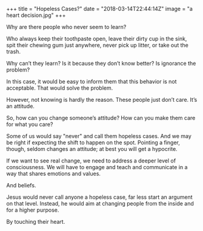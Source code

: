 +++
title = "Hopeless Cases?"
date = "2018-03-14T22:44:14Z"
image = "a heart decision.jpg"
+++


Why are there people who never seem to learn? 

Who always keep their toothpaste open, leave their dirty cup in the sink, spit their chewing gum just anywhere, never pick up litter, or take out the trash. 

Why can’t they learn? Is it because they don’t know better? Is ignorance the problem?

In this case, it would be easy to inform them that this behavior is not acceptable. That would solve the problem.

However, not knowing is hardly the reason. These people just don’t care. It’s an attitude. 

So, how can you change someone’s attitude? How can you make them care for what you care?

Some of us would say "never" and call them hopeless cases. And we may be right if expecting the shift to happen on the spot. Pointing a finger, though, seldom changes an attitude; at best you will get a hypocrite. 

If we want to see real change, we need to address a deeper level of consciousness. We will have to engage and teach and communicate in a way that shares emotions and values. 

And beliefs.

Jesus would never call anyone a hopeless case, far less start an argument on that level. Instead, he would aim at changing people from the inside and for a higher purpose.

By touching their heart.